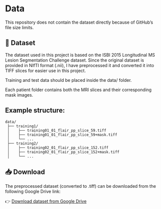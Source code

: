 # Data

This repository does not contain the dataset directly because of GitHub’s file size limits.

## 📂 Dataset

The dataset used in this project is based on the ISBI 2015 Longitudinal MS Lesion Segmentation Challenge dataset.
Since the original dataset is provided in NIfTI format (.nii), I have preprocessed it and converted it into TIFF slices for easier use in this project.

Training and test data should be placed inside the data/ folder.

Each patient folder contains both the MRI slices and their corresponding mask images.

## Example structure:
```
data/
 ├── training1/
 │    ├── training01_01_flair_pp_slice_59.tiff
 │    ├── training01_01_flair_pp_slice_59+mask.tiff
 │    └── ...
 ├── training2/
 │    ├── training02_01_flair_pp_slice_152.tiff
 │    ├── training02_01_flair_pp_slice_152+mask.tiff
 │    └── ...
```
## 📥 Download

The preprocessed dataset (converted to .tiff) can be downloaded from the following Google Drive link:

👉 [Download dataset from Google Drive](https://drive.google.com/file/d/1nU0W_ECfo3kglk-PhowbQFVefncIOACb/view?usp=drive_link)


